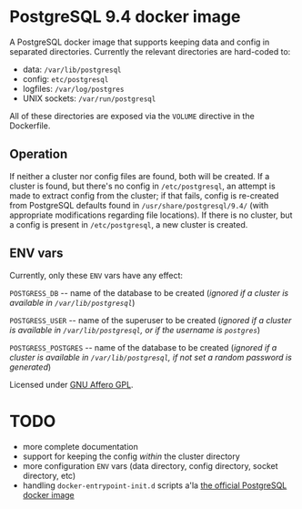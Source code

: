 # PostgreSQL 9.4 docker image

A PostgreSQL docker image that supports keeping data and config in separated directories. Currently the relevant directories are hard-coded to:
 - data: `/var/lib/postgresql`
 - config: `etc/postgresql`
 - logfiles: `/var/log/postgres`
 - UNIX sockets: `/var/run/postgresql`

All of these directories are exposed via the `VOLUME` directive in the Dockerfile.

## Operation

If neither a cluster nor config files are found, both will be created. If a cluster is found, but there's no config in `/etc/postgresql`, an attempt is made to extract config from the cluster; if that fails, config is re-created from PostgreSQL defaults found in `/usr/share/postgresql/9.4/` (with appropriate modifications regarding file locations). If there is no cluster, but a config is present in `/etc/postgresql`, a new cluster is created.

## ENV vars

Currently, only these `ENV` vars have any effect:

`POSTGRESS_DB` -- name of the database to be created (*ignored if a cluster is available in `/var/lib/postgresql`*)

`POSTGRESS_USER` -- name of the superuser to be created (*ignored if a cluster is available in `/var/lib/postgresql`, or if the username is `postgres`*)

`POSTGRESS_POSTGRES` -- name of the database to be created (*ignored if a cluster is available in `/var/lib/postgresql`, if not set a random password is generated*)

Licensed under [GNU Affero GPL](https://gnu.org/licenses/agpl.html).

# TODO

 - more complete documentation
 - support for keeping the config *within* the cluster directory
 - more configuration `ENV` vars (data directory, config directory, socket directory, etc)
 - handling `docker-entrypoint-init.d` scripts a'la [the official PostgreSQL docker image](https://github.com/docker-library/postgres/blob/master/9.4/docker-entrypoint.sh#L76)
